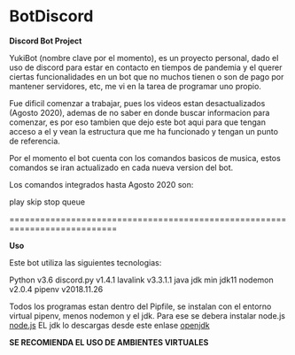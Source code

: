 # BotDiscord

__Discord Bot Project__

YukiBot (nombre clave por el momento), es un proyecto personal, dado el uso de discord para estar en contacto en tiempos de pandemia y el querer ciertas funcionalidades en un bot que no muchos tienen o son de pago por mantener servidores, etc, me vi en la tarea de programar uno propio. 

Fue dificil comenzar a trabajar, pues los videos estan desactualizados (Agosto 2020), ademas de no saber en donde buscar informacion para comenzar, es por eso tambien que dejo este bot aqui para que tengan acceso a el y vean la estructura que me ha funcionado y tengan un punto de referencia.

Por el momento el bot cuenta con los comandos basicos de musica, estos comandos se iran actualizado en cada nueva version del bot.

Los comandos integrados hasta Agosto 2020 son:

play
skip
stop
queue

===========================================================================

__Uso__

Este bot utiliza las siguientes tecnologias:

Python v3.6
discord.py v1.4.1
lavalink v3.3.1.1
java jdk min jdk11
nodemon v2.0.4
pipenv v2018.11.26

Todos los programas estan dentro del Pipfile, se instalan con el entorno virtual pipenv, menos nodemon y el jdk.
Para ese se debera instalar node.js [node.js](https://nodejs.org/es/ "Node.js")
EL jdk lo descargas desde este enlase [openjdk](https://openjdk.java.net/projects/jdk-updates/ "OpenJdk")

**__SE RECOMIENDA EL USO DE AMBIENTES VIRTUALES__**
